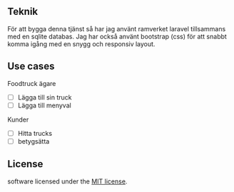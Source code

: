 ## Teknik
För att bygga denna tjänst så har jag använt ramverket laravel tillsammans med en sqlite databas.
Jag har också använt bootstrap (css) för att snabbt komma igång med en snygg och responsiv layout.

## Use cases
Foodtruck ägare
- [ ] Lägga till sin truck
- [ ] Lägga till menyval

Kunder
- [ ] Hitta trucks
- [ ] betygsätta

## License
software licensed under the [MIT license](https://opensource.org/licenses/MIT).
